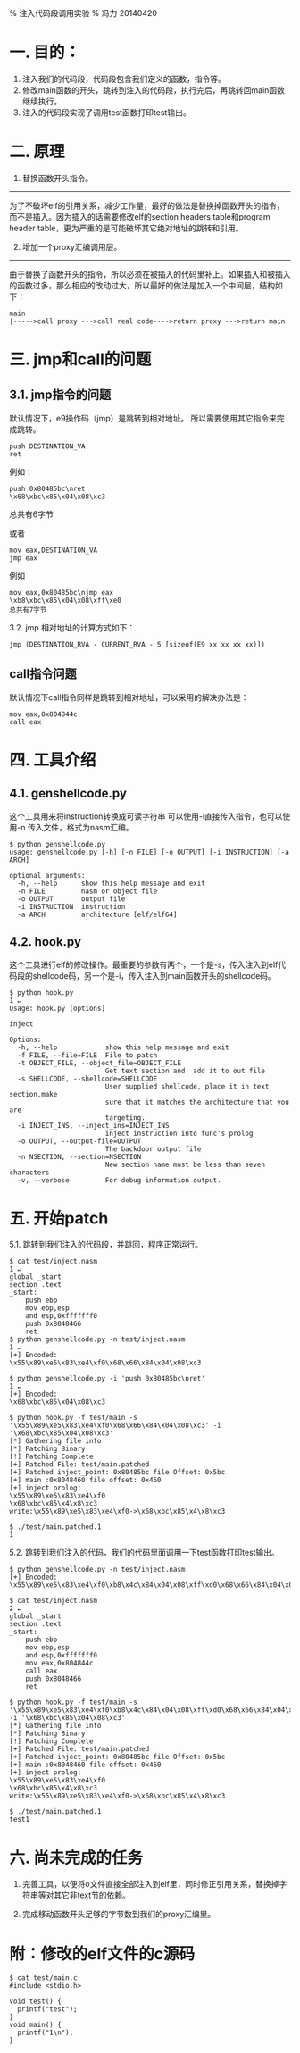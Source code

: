% 注入代码段调用实验
% 冯力 20140420

一. 目的：
====
1. 注入我们的代码段，代码段包含我们定义的函数，指令等。
2. 修改main函数的开头，跳转到注入的代码段，执行完后，再跳转回main函数继续执行。
3. 注入的代码段实现了调用test函数打印test输出。

二. 原理
=======
1. 替换函数开头指令。
------------------
为了不破坏elf的引用关系，减少工作量，最好的做法是替换掉函数开头的指令，而不是插入。因为插入的话需要修改elf的section headers table和program header table，更为严重的是可能破坏其它绝对地址的跳转和引用。

2. 增加一个proxy汇编调用层。
------------------------
由于替换了函数开头的指令，所以必须在被插入的代码里补上。如果插入和被插入的函数过多，那么相应的改动过大，所以最好的做法是加入一个中间层，结构如下：

```
main
|----->call proxy --->call real code---->return proxy --->return main
```

三. jmp和call的问题
==============

3.1. jmp指令的问题
------------
默认情况下，e9操作码（jmp）是跳转到相对地址。
所以需要使用其它指令来完成跳转。

```
push DESTINATION_VA
ret
```
例如：

```
push 0x80485bc\nret
\x68\xbc\x85\x04\x08\xc3
```
总共有6字节

或者

```
mov eax,DESTINATION_VA
jmp eax
```

例如

```
mov eax,0x80485bc\njmp eax
\xb8\xbc\x85\x04\x08\xff\xe0
总共有7字节
```

3.2. jmp 相对地址的计算方式如下：

```
jmp (DESTINATION_RVA - CURRENT_RVA - 5 [sizeof(E9 xx xx xx xx)])
```

call指令问题
-----------
默认情况下call指令同样是跳转到相对地址，可以采用的解决办法是：

	mov eax,0x804844c
	call eax

四. 工具介绍
=======
4.1. genshellcode.py
------------------
这个工具用来将instruction转换成可读字符串
可以使用-i直接传入指令，也可以使用-n 传入文件，格式为nasm汇编。

```
$ python genshellcode.py
usage: genshellcode.py [-h] [-n FILE] [-o OUTPUT] [-i INSTRUCTION] [-a ARCH]

optional arguments:
  -h, --help      show this help message and exit
  -n FILE         nasm or object file
  -o OUTPUT       output file
  -i INSTRUCTION  instruction
  -a ARCH         architecture [elf/elf64]
```

4.2. hook.py
----------
这个工具进行elf的修改操作。最重要的参数有两个，一个是-s，传入注入到elf代码段的shellcode码，另一个是-i，传入注入到main函数开头的shellcode码。

```
$ python hook.py                                                                  1 ↵
Usage: hook.py [options]

inject

Options:
  -h, --help            show this help message and exit
  -f FILE, --file=FILE  File to patch
  -t OBJECT_FILE, --object_file=OBJECT_FILE
                        Get text section and  add it to out file
  -s SHELLCODE, --shellcode=SHELLCODE
                        User supplied shellcode, place it in text section,make
                        sure that it matches the architecture that you are
                        targeting.
  -i INJECT_INS, --inject_ins=INJECT_INS
                        inject instruction into func's prolog
  -o OUTPUT, --output-file=OUTPUT
                        The backdoor output file
  -n NSECTION, --section=NSECTION
                        New section name must be less than seven characters
  -v, --verbose         For debug information output.
```

五. 开始patch
=========

5.1. 跳转到我们注入的代码段，并跳回，程序正常运行。

```
$ cat test/inject.nasm                                                            1 ↵
global _start
section .text
_start:
    push ebp
    mov ebp,esp
    and esp,0xfffffff0
    push 0x8048466
    ret
$ python genshellcode.py -n test/inject.nasm                               1 ↵
[+] Encoded:
\x55\x89\xe5\x83\xe4\xf0\x68\x66\x84\x04\x08\xc3

$ python genshellcode.py -i 'push 0x80485bc\nret'                                 1 ↵
[+] Encoded:
\x68\xbc\x85\x04\x08\xc3

$ python hook.py -f test/main -s  '\x55\x89\xe5\x83\xe4\xf0\x68\x66\x84\x04\x08\xc3' -i '\x68\xbc\x85\x04\x08\xc3'
[*] Gathering file info
[*] Patching Binary
[!] Patching Complete
[+] Patched File: test/main.patched
[+] Patched inject_point: 0x80485bc file Offset: 0x5bc
[+] main :0x8048460 file offset: 0x460
[+] inject prolog:
\x55\x89\xe5\x83\xe4\xf0
\x68\xbc\x85\x4\x8\xc3
write:\x55\x89\xe5\x83\xe4\xf0->\x68\xbc\x85\x4\x8\xc3

$ ./test/main.patched.1
1
```

5.2. 跳转到我们注入的代码，我们的代码里面调用一下test函数打印test输出。

```
$ python genshellcode.py -n test/inject.nasm
[+] Encoded:
\x55\x89\xe5\x83\xe4\xf0\xb8\x4c\x84\x04\x08\xff\xd0\x68\x66\x84\x04\x08\xc3

$ cat test/inject.nasm                                                            2 ↵
global _start
section .text
_start:
    push ebp
    mov ebp,esp
    and esp,0xfffffff0
    mov eax,0x804844c
    call eax
    push 0x8048466
    ret

$ python hook.py -f test/main -s  '\x55\x89\xe5\x83\xe4\xf0\xb8\x4c\x84\x04\x08\xff\xd0\x68\x66\x84\x04\x08\xc3' -i '\x68\xbc\x85\x04\x08\xc3'
[*] Gathering file info
[*] Patching Binary
[!] Patching Complete
[+] Patched File: test/main.patched
[+] Patched inject_point: 0x80485bc file Offset: 0x5bc
[+] main :0x8048460 file offset: 0x460
[+] inject prolog:
\x55\x89\xe5\x83\xe4\xf0
\x68\xbc\x85\x4\x8\xc3
write:\x55\x89\xe5\x83\xe4\xf0->\x68\xbc\x85\x4\x8\xc3

$ ./test/main.patched.1
test1
```

六. 尚未完成的任务
================

1. 完善工具，以便将o文件直接全部注入到elf里，同时修正引用关系，替换掉字符串等对其它非text节的依赖。

2. 完成移动函数开头足够的字节数到我们的proxy汇编里。

附：修改的elf文件的c源码
========================

```
$ cat test/main.c
#include <stdio.h>

void test() {
  printf("test");
}
void main() {
  printf("1\n");
}
```
